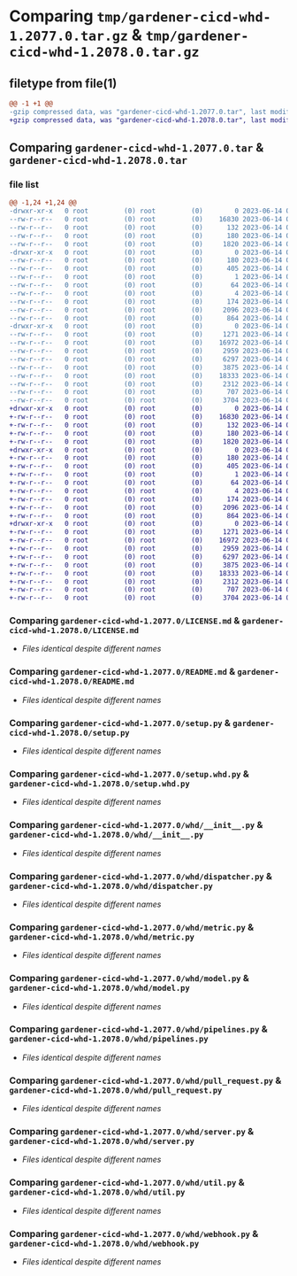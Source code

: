 # Comparing `tmp/gardener-cicd-whd-1.2077.0.tar.gz` & `tmp/gardener-cicd-whd-1.2078.0.tar.gz`

## filetype from file(1)

```diff
@@ -1 +1 @@
-gzip compressed data, was "gardener-cicd-whd-1.2077.0.tar", last modified: Wed Jun 14 06:26:51 2023, max compression
+gzip compressed data, was "gardener-cicd-whd-1.2078.0.tar", last modified: Wed Jun 14 08:20:55 2023, max compression
```

## Comparing `gardener-cicd-whd-1.2077.0.tar` & `gardener-cicd-whd-1.2078.0.tar`

### file list

```diff
@@ -1,24 +1,24 @@
-drwxr-xr-x   0 root         (0) root         (0)        0 2023-06-14 06:26:51.811106 gardener-cicd-whd-1.2077.0/
--rw-r--r--   0 root         (0) root         (0)    16830 2023-06-14 06:25:44.000000 gardener-cicd-whd-1.2077.0/LICENSE.md
--rw-r--r--   0 root         (0) root         (0)      132 2023-06-14 06:25:44.000000 gardener-cicd-whd-1.2077.0/NOTICE.md
--rw-r--r--   0 root         (0) root         (0)      180 2023-06-14 06:26:51.811106 gardener-cicd-whd-1.2077.0/PKG-INFO
--rw-r--r--   0 root         (0) root         (0)     1820 2023-06-14 06:25:44.000000 gardener-cicd-whd-1.2077.0/README.md
-drwxr-xr-x   0 root         (0) root         (0)        0 2023-06-14 06:26:51.807106 gardener-cicd-whd-1.2077.0/gardener_cicd_whd.egg-info/
--rw-r--r--   0 root         (0) root         (0)      180 2023-06-14 06:26:51.000000 gardener-cicd-whd-1.2077.0/gardener_cicd_whd.egg-info/PKG-INFO
--rw-r--r--   0 root         (0) root         (0)      405 2023-06-14 06:26:51.000000 gardener-cicd-whd-1.2077.0/gardener_cicd_whd.egg-info/SOURCES.txt
--rw-r--r--   0 root         (0) root         (0)        1 2023-06-14 06:26:51.000000 gardener-cicd-whd-1.2077.0/gardener_cicd_whd.egg-info/dependency_links.txt
--rw-r--r--   0 root         (0) root         (0)       64 2023-06-14 06:26:51.000000 gardener-cicd-whd-1.2077.0/gardener_cicd_whd.egg-info/requires.txt
--rw-r--r--   0 root         (0) root         (0)        4 2023-06-14 06:26:51.000000 gardener-cicd-whd-1.2077.0/gardener_cicd_whd.egg-info/top_level.txt
--rw-r--r--   0 root         (0) root         (0)      174 2023-06-14 06:26:51.811106 gardener-cicd-whd-1.2077.0/setup.cfg
--rw-r--r--   0 root         (0) root         (0)     2096 2023-06-14 06:25:44.000000 gardener-cicd-whd-1.2077.0/setup.py
--rw-r--r--   0 root         (0) root         (0)      864 2023-06-14 06:25:44.000000 gardener-cicd-whd-1.2077.0/setup.whd.py
-drwxr-xr-x   0 root         (0) root         (0)        0 2023-06-14 06:26:51.811106 gardener-cicd-whd-1.2077.0/whd/
--rw-r--r--   0 root         (0) root         (0)     1271 2023-06-14 06:25:44.000000 gardener-cicd-whd-1.2077.0/whd/__init__.py
--rw-r--r--   0 root         (0) root         (0)    16972 2023-06-14 06:25:44.000000 gardener-cicd-whd-1.2077.0/whd/dispatcher.py
--rw-r--r--   0 root         (0) root         (0)     2959 2023-06-14 06:25:44.000000 gardener-cicd-whd-1.2077.0/whd/metric.py
--rw-r--r--   0 root         (0) root         (0)     6297 2023-06-14 06:25:44.000000 gardener-cicd-whd-1.2077.0/whd/model.py
--rw-r--r--   0 root         (0) root         (0)     3875 2023-06-14 06:25:44.000000 gardener-cicd-whd-1.2077.0/whd/pipelines.py
--rw-r--r--   0 root         (0) root         (0)    18333 2023-06-14 06:25:44.000000 gardener-cicd-whd-1.2077.0/whd/pull_request.py
--rw-r--r--   0 root         (0) root         (0)     2312 2023-06-14 06:25:44.000000 gardener-cicd-whd-1.2077.0/whd/server.py
--rw-r--r--   0 root         (0) root         (0)      707 2023-06-14 06:25:44.000000 gardener-cicd-whd-1.2077.0/whd/util.py
--rw-r--r--   0 root         (0) root         (0)     3704 2023-06-14 06:25:44.000000 gardener-cicd-whd-1.2077.0/whd/webhook.py
+drwxr-xr-x   0 root         (0) root         (0)        0 2023-06-14 08:20:55.229835 gardener-cicd-whd-1.2078.0/
+-rw-r--r--   0 root         (0) root         (0)    16830 2023-06-14 08:19:53.000000 gardener-cicd-whd-1.2078.0/LICENSE.md
+-rw-r--r--   0 root         (0) root         (0)      132 2023-06-14 08:19:53.000000 gardener-cicd-whd-1.2078.0/NOTICE.md
+-rw-r--r--   0 root         (0) root         (0)      180 2023-06-14 08:20:55.229835 gardener-cicd-whd-1.2078.0/PKG-INFO
+-rw-r--r--   0 root         (0) root         (0)     1820 2023-06-14 08:19:53.000000 gardener-cicd-whd-1.2078.0/README.md
+drwxr-xr-x   0 root         (0) root         (0)        0 2023-06-14 08:20:55.225835 gardener-cicd-whd-1.2078.0/gardener_cicd_whd.egg-info/
+-rw-r--r--   0 root         (0) root         (0)      180 2023-06-14 08:20:55.000000 gardener-cicd-whd-1.2078.0/gardener_cicd_whd.egg-info/PKG-INFO
+-rw-r--r--   0 root         (0) root         (0)      405 2023-06-14 08:20:55.000000 gardener-cicd-whd-1.2078.0/gardener_cicd_whd.egg-info/SOURCES.txt
+-rw-r--r--   0 root         (0) root         (0)        1 2023-06-14 08:20:55.000000 gardener-cicd-whd-1.2078.0/gardener_cicd_whd.egg-info/dependency_links.txt
+-rw-r--r--   0 root         (0) root         (0)       64 2023-06-14 08:20:55.000000 gardener-cicd-whd-1.2078.0/gardener_cicd_whd.egg-info/requires.txt
+-rw-r--r--   0 root         (0) root         (0)        4 2023-06-14 08:20:55.000000 gardener-cicd-whd-1.2078.0/gardener_cicd_whd.egg-info/top_level.txt
+-rw-r--r--   0 root         (0) root         (0)      174 2023-06-14 08:20:55.229835 gardener-cicd-whd-1.2078.0/setup.cfg
+-rw-r--r--   0 root         (0) root         (0)     2096 2023-06-14 08:19:53.000000 gardener-cicd-whd-1.2078.0/setup.py
+-rw-r--r--   0 root         (0) root         (0)      864 2023-06-14 08:19:53.000000 gardener-cicd-whd-1.2078.0/setup.whd.py
+drwxr-xr-x   0 root         (0) root         (0)        0 2023-06-14 08:20:55.229835 gardener-cicd-whd-1.2078.0/whd/
+-rw-r--r--   0 root         (0) root         (0)     1271 2023-06-14 08:19:53.000000 gardener-cicd-whd-1.2078.0/whd/__init__.py
+-rw-r--r--   0 root         (0) root         (0)    16972 2023-06-14 08:19:53.000000 gardener-cicd-whd-1.2078.0/whd/dispatcher.py
+-rw-r--r--   0 root         (0) root         (0)     2959 2023-06-14 08:19:53.000000 gardener-cicd-whd-1.2078.0/whd/metric.py
+-rw-r--r--   0 root         (0) root         (0)     6297 2023-06-14 08:19:53.000000 gardener-cicd-whd-1.2078.0/whd/model.py
+-rw-r--r--   0 root         (0) root         (0)     3875 2023-06-14 08:19:53.000000 gardener-cicd-whd-1.2078.0/whd/pipelines.py
+-rw-r--r--   0 root         (0) root         (0)    18333 2023-06-14 08:19:53.000000 gardener-cicd-whd-1.2078.0/whd/pull_request.py
+-rw-r--r--   0 root         (0) root         (0)     2312 2023-06-14 08:19:53.000000 gardener-cicd-whd-1.2078.0/whd/server.py
+-rw-r--r--   0 root         (0) root         (0)      707 2023-06-14 08:19:53.000000 gardener-cicd-whd-1.2078.0/whd/util.py
+-rw-r--r--   0 root         (0) root         (0)     3704 2023-06-14 08:19:53.000000 gardener-cicd-whd-1.2078.0/whd/webhook.py
```

### Comparing `gardener-cicd-whd-1.2077.0/LICENSE.md` & `gardener-cicd-whd-1.2078.0/LICENSE.md`

 * *Files identical despite different names*

### Comparing `gardener-cicd-whd-1.2077.0/README.md` & `gardener-cicd-whd-1.2078.0/README.md`

 * *Files identical despite different names*

### Comparing `gardener-cicd-whd-1.2077.0/setup.py` & `gardener-cicd-whd-1.2078.0/setup.py`

 * *Files identical despite different names*

### Comparing `gardener-cicd-whd-1.2077.0/setup.whd.py` & `gardener-cicd-whd-1.2078.0/setup.whd.py`

 * *Files identical despite different names*

### Comparing `gardener-cicd-whd-1.2077.0/whd/__init__.py` & `gardener-cicd-whd-1.2078.0/whd/__init__.py`

 * *Files identical despite different names*

### Comparing `gardener-cicd-whd-1.2077.0/whd/dispatcher.py` & `gardener-cicd-whd-1.2078.0/whd/dispatcher.py`

 * *Files identical despite different names*

### Comparing `gardener-cicd-whd-1.2077.0/whd/metric.py` & `gardener-cicd-whd-1.2078.0/whd/metric.py`

 * *Files identical despite different names*

### Comparing `gardener-cicd-whd-1.2077.0/whd/model.py` & `gardener-cicd-whd-1.2078.0/whd/model.py`

 * *Files identical despite different names*

### Comparing `gardener-cicd-whd-1.2077.0/whd/pipelines.py` & `gardener-cicd-whd-1.2078.0/whd/pipelines.py`

 * *Files identical despite different names*

### Comparing `gardener-cicd-whd-1.2077.0/whd/pull_request.py` & `gardener-cicd-whd-1.2078.0/whd/pull_request.py`

 * *Files identical despite different names*

### Comparing `gardener-cicd-whd-1.2077.0/whd/server.py` & `gardener-cicd-whd-1.2078.0/whd/server.py`

 * *Files identical despite different names*

### Comparing `gardener-cicd-whd-1.2077.0/whd/util.py` & `gardener-cicd-whd-1.2078.0/whd/util.py`

 * *Files identical despite different names*

### Comparing `gardener-cicd-whd-1.2077.0/whd/webhook.py` & `gardener-cicd-whd-1.2078.0/whd/webhook.py`

 * *Files identical despite different names*

